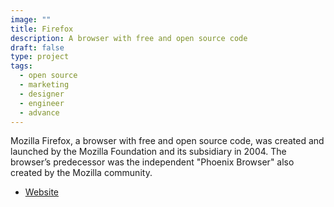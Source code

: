 ```yaml
---
image: ""
title: Firefox
description: A browser with free and open source code
draft: false
type: project
tags:
  - open source
  - marketing
  - designer
  - engineer
  - advance
---
```

Mozilla Firefox, a browser with free and open source code, was created and launched by the Mozilla Foundation and its subsidiary in 2004. The browser’s predecessor was the independent "Phoenix Browser" also created by the Mozilla community.

- [Website](https://www.mozilla.org/zh-TW/firefox/)
